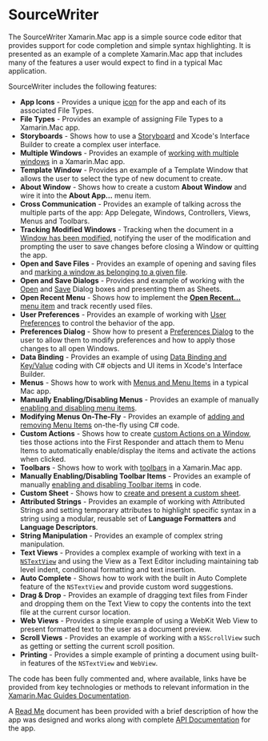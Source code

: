 SourceWriter
============

The SourceWriter Xamarin.Mac app is a simple source code editor that provides support for code completion and simple syntax highlighting. It is presented as an example of a complete Xamarin.Mac app that includes many of the features a user would expect to find in a typical Mac application.  

SourceWriter includes the following features:

* **App Icons** - Provides a unique [icon](https://developer.xamarin.com/guides/mac/deployment,_testing,_and_metrics/app-icon/) for the app and each of its associated File Types.
* **File Types** - Provides an example of assigning File Types to a Xamarin.Mac app.
* **Storyboards** - Shows how to use a [Storyboard](https://developer.xamarin.com/guides/mac/platform-features/storyboards/) and Xcode's Interface Builder to create a complex user interface.
* **Multiple Windows** - Provides an example of [working with multiple windows](https://developer.xamarin.com/guides/mac/user-interface/working-with-windows/#Working_with_Multiple_Windows) in a Xamarin.Mac app.
* **Template Window** - Provides an example of a Template Window that allows the user to select the type of new document to create.
* **About Window** - Shows how to create a custom **About Window** and wire it into the **About App...** menu item.
* **Cross Communication** - Provides an example of talking across the multiple parts of the app: App Delegate, Windows, Controllers, Views, Menus and Toolbars.
* **Tracking Modified Windows** - Tracking when the document in a [Window has been modified](https://developer.xamarin.com/guides/mac/user-interface/working-with-windows/#Modified_Windows_Content), notifying the user of the modification and prompting the user to save changes before closing a Window or quitting the app.
* **Open and Save Files** - Provides an example of opening and saving files and [marking a window as belonging to a given file](https://developer.xamarin.com/guides/mac/user-interface/working-with-windows/#Setting_a_Windows_Title_and_Represented_File). 
* **Open and Save Dialogs** - Provides and example of working with the [Open](https://developer.xamarin.com/guides/mac/user-interface/working-with-dialogs/#The_Open_Dialog) and [Save](https://developer.xamarin.com/guides/mac/user-interface/working-with-dialogs/#The_Save_Dialog) Dialog boxes and presenting them as Sheets.
* **Open Recent Menu** - Shows how to implement the [**Open Recent...** menu item](https://developer.xamarin.com/guides/mac/user-interface/working-with-menus/#Working_with_the_Open_Recent_Menu) and track recently used files.
* **User Preferences** - Provides an example of working with [User Preferences](https://developer.xamarin.com/guides/mac/user-interface/working-with-dialogs/#Saving_and_Loading_Preferences) to control the behavior of the app.
* **Preferences Dialog** - Show how to present a [Preferences Dialog](https://developer.xamarin.com/guides/mac/user-interface/working-with-dialogs/#Creating_a_Preferences_Dialog) to the user to allow them to modify preferences and how to apply those changes to all open Windows.
* **Data Binding** - Provides an example of using [Data Binding and Key/Value](https://developer.xamarin.com/guides/mac/application_fundamentals/databinding/) coding with C# objects and UI items in Xcode's Interface Builder.
* **Menus** - Shows how to work with [Menus and Menu Items](https://developer.xamarin.com/guides/mac/user-interface/working-with-menus/) in a typical Mac app.
* **Manually Enabling/Disabling Menus** - Provides an example of manually [enabling and disabling menu items](https://developer.xamarin.com/guides/mac/user-interface/working-with-menus/#Enabling_and_Disabling_Menus_and_Items).
* **Modifying Menus On-The-Fly** - Provides an example of [adding and removing Menu Items](https://developer.xamarin.com/guides/mac/user-interface/working-with-menus/#Creating_Menus_from_Code) on-the-fly using C# code.
* **Custom Actions** - Shows how to create [custom Actions on a Window](https://developer.xamarin.com/guides/mac/user-interface/working-with-menus/#Working_with_Custom_Window_Actions), ties those actions into the First Responder and attach them to Menu Items to automatically enable/display the items and activate the actions when clicked.
* **Toolbars** - Shows how to work with [toolbars](https://developer.xamarin.com/guides/mac/user-interface/working-with-toolbars/) in a Xamarin.Mac app.
* **Manually Enabling/Disabling Toolbar Items** - Provides an example of manually [enabling and disabling Toolbar items](https://developer.xamarin.com/guides/mac/user-interface/working-with-toolbars/#Disabling_Toolbar_Items) in code.
* **Custom Sheet** - Shows how to [create and present a custom sheet](https://developer.xamarin.com/guides/mac/user-interface/working-with-dialogs/#Creating_a_Custom_Sheet).
* **Attributed Strings** - Provides an example of working with Attributed Strings and setting temporary attributes to highlight specific syntax in a string using a modular, reusable set of **Language Formatters** and **Language Descriptors**.
* **String Manipulation** - Provides an example of complex string manipulation.
* **Text Views** - Provides a complex example of working with text in a [`NSTextView`](https://developer.xamarin.com/guides/mac/user-interface/standard-controls/#Working_with_Text_Controls) and using the View as a Text Editor including maintaining tab level indent, conditional formatting and text insertion.
* **Auto Complete** - Shows how to work with the built in Auto Complete feature of the `NSTextView` and provide custom word suggestions.
* **Drag & Drop** - Provides an example of dragging text files from Finder and dropping them on the Text View to copy the contents into the text file at the current cursor location.
* **Web Views** - Provides a simple example of using a WebKit Web View to present formatted text to the user as a document preview.
* **Scroll Views** - Provides an example of working with a `NSScrollView` such as getting or setting the current scroll position.
* **Printing** - Provides a simple example of printing a document using built-in features of the `NSTextView` and `WebView`. 

The code has been fully commented and, where available, links have be provided from key technologies or methods to relevant information in the [Xamarin.Mac Guides Documentation](https://developer.xamarin.com/guides/#mac).

A [Read Me](Documentation/ReadMe.md) document has been provided with a brief description of how the app was designed and works along with complete [API Documentation](Documentation/html/index.html) for the app.